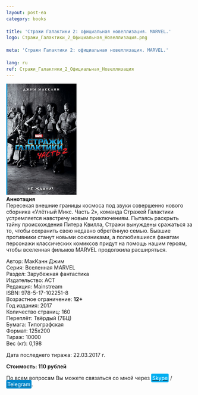```yaml
---
layout: post-ea
category: books

title: 'Стражи Галактики 2: официальная новеллизация. MARVEL.'
logo: Стражи_Галактики_2_Официальная_Новеллизация.png

meta: 'Стражи Галактики 2: официальная новеллизация. MARVEL.'

lang: ru
ref: Стражи_Галактики_2_Официальная_Новеллизация
---
```


<a data-fancybox="gallery" href="/img/books/Стражи_Галактики_2_Официальная_Новеллизация.png"><img src="/img/books/Стражи_Галактики_2_Официальная_Новеллизация.png" alt=""></a>  
**Аннотация**  
Пересекая внешние границы космоса под звуки совершенно нового сборника «Улётный Микс. Часть 2», команда Стражей Галактики устремляется навстречу новым приключениям. Пытаясь раскрыть тайну происхождения Питера Квилла, Стражи вынуждены сражаться за то, чтобы сохранить свою недавно обретённую семью. Бывшие противники станут новыми союзниками, а полюбившиеся фанатам персонажи классических комиксов придут на помощь нашим героям, чтобы вселенная фильмов MARVEL продолжила расширяться.

Автор: МакКанн Джим  
Серия: Вселенная MARVEL  
Раздел: Зарубежная фантастика  
Издательство: АСТ  
Редакция: Mainstream  
ISBN: 978-5-17-102251-8  
Возрастное ограничение: **12+**  
Год издания: 2017  
Количество страниц: 160  
Переплёт: Твёрдый  (7БЦ)  
Бумага: Типографская  
Формат: 125х200  
Тираж: 10000  
Вес (кг): 0,198

Дата последнего тиража:	22.03.2017 г.

**Стоимость: 110 рублей**

По всем вопросам Вы можете связаться со мной через <a href="skype:chutkoy89?call" target="_blank"><span style="background-color:#00aff0; color:white; padding:3px; border-radius: 3px">Skype</span></a> / <a href="https://t.me/chutkoy" target="_blank"><span style="background-color:#0088cc; color:white; padding:3px; border-radius: 3px">Telegram</span></a>.